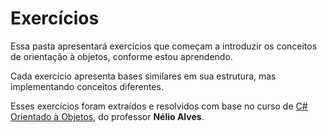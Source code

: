 # Exercícios

 Essa pasta apresentará exercícios que começam a introduzir os conceitos de orientação à objetos, conforme estou aprendendo.

 Cada exercício apresenta bases similares em sua estrutura, mas implementando conceitos diferentes.

 Esses exercícios foram extraídos e resolvidos com base no curso de [C# Orientado à Objetos](https://www.udemy.com/course/programacao-orientada-a-objetos-csharp/), do professor <b>Nélio Alves</b>.